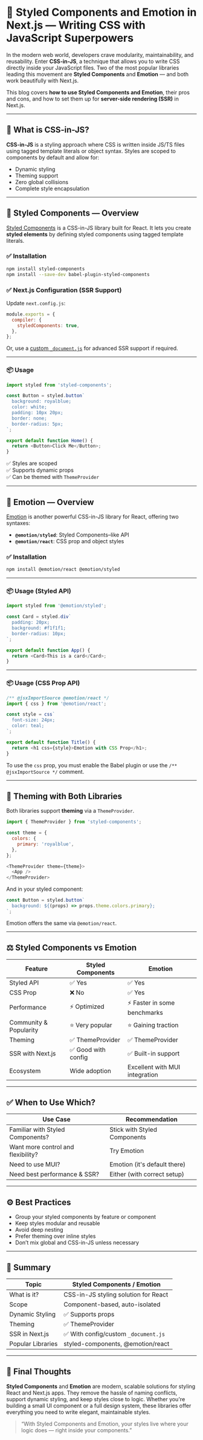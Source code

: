 

# 💅 Styled Components and Emotion in Next.js — Writing CSS with JavaScript Superpowers

In the modern web world, developers crave modularity, maintainability, and reusability. Enter **CSS-in-JS**, a technique that allows you to write CSS directly inside your JavaScript files. Two of the most popular libraries leading this movement are **Styled Components** and **Emotion** — and both work beautifully with Next.js.

This blog covers **how to use Styled Components and Emotion**, their pros and cons, and how to set them up for **server-side rendering (SSR)** in Next.js.

---

## 🧠 What is CSS-in-JS?

**CSS-in-JS** is a styling approach where CSS is written inside JS/TS files using tagged template literals or object syntax. Styles are scoped to components by default and allow for:
- Dynamic styling
- Theming support
- Zero global collisions
- Complete style encapsulation

---

## 💅 Styled Components — Overview

[Styled Components](https://styled-components.com/) is a CSS-in-JS library built for React. It lets you create **styled elements** by defining styled components using tagged template literals.

### ✅ Installation

```bash
npm install styled-components
npm install --save-dev babel-plugin-styled-components
```

### ✅ Next.js Configuration (SSR Support)

Update `next.config.js`:

```js
module.exports = {
  compiler: {
    styledComponents: true,
  },
};
```

Or, use a [custom `_document.js`](https://styled-components.com/docs/advanced#nextjs) for advanced SSR support if required.

---

### 📦 Usage

```js
import styled from 'styled-components';

const Button = styled.button`
  background: royalblue;
  color: white;
  padding: 10px 20px;
  border: none;
  border-radius: 5px;
`;

export default function Home() {
  return <Button>Click Me</Button>;
}
```

✅ Styles are scoped  
✅ Supports dynamic props  
✅ Can be themed with `ThemeProvider`

---

## 💖 Emotion — Overview

[Emotion](https://emotion.sh/docs/introduction) is another powerful CSS-in-JS library for React, offering two syntaxes:

- **`@emotion/styled`**: Styled Components–like API
- **`@emotion/react`**: CSS prop and object styles

### ✅ Installation

```bash
npm install @emotion/react @emotion/styled
```

---

### 📦 Usage (Styled API)

```js
import styled from '@emotion/styled';

const Card = styled.div`
  padding: 20px;
  background: #f1f1f1;
  border-radius: 10px;
`;

export default function App() {
  return <Card>This is a card</Card>;
}
```

---

### 📦 Usage (CSS Prop API)

```js
/** @jsxImportSource @emotion/react */
import { css } from '@emotion/react';

const style = css`
  font-size: 24px;
  color: teal;
`;

export default function Title() {
  return <h1 css={style}>Emotion with CSS Prop</h1>;
}
```

To use the `css` prop, you must enable the Babel plugin or use the `/** @jsxImportSource */` comment.

---

## 🎨 Theming with Both Libraries

Both libraries support **theming** via a `ThemeProvider`.

```js
import { ThemeProvider } from 'styled-components';

const theme = {
  colors: {
    primary: 'royalblue',
  },
};

<ThemeProvider theme={theme}>
  <App />
</ThemeProvider>
```

And in your styled component:

```js
const Button = styled.button`
  background: ${(props) => props.theme.colors.primary};
`;
```

Emotion offers the same via `@emotion/react`.

---

## ⚖️ Styled Components vs Emotion

| Feature                    | Styled Components             | Emotion                         |
|----------------------------|-------------------------------|----------------------------------|
| Styled API                 | ✅ Yes                         | ✅ Yes                           |
| CSS Prop                   | ❌ No                          | ✅ Yes                           |
| Performance                | ⚡ Optimized                   | ⚡ Faster in some benchmarks     |
| Community & Popularity     | ⭐ Very popular                | ⭐ Gaining traction               |
| Theming                    | ✅ ThemeProvider               | ✅ ThemeProvider                 |
| SSR with Next.js           | ✅ Good with config            | ✅ Built-in support              |
| Ecosystem                  | Wide adoption                 | Excellent with MUI integration  |

---

## ✅ When to Use Which?

| Use Case                           | Recommendation              |
|------------------------------------|-----------------------------|
| Familiar with Styled Components?   | Stick with Styled Components |
| Want more control and flexibility? | Try Emotion                 |
| Need to use MUI?                   | Emotion (it's default there)|
| Need best performance & SSR?       | Either (with correct setup) |

---

## ⚙️ Best Practices

- Group your styled components by feature or component
- Keep styles modular and reusable
- Avoid deep nesting
- Prefer theming over inline styles
- Don’t mix global and CSS-in-JS unless necessary

---

## 🧠 Summary

| Topic                  | Styled Components / Emotion            |
|------------------------|----------------------------------------|
| What is it?            | CSS-in-JS styling solution for React   |
| Scope                  | Component-based, auto-isolated         |
| Dynamic Styling        | ✅ Supports props                      |
| Theming                | ✅ ThemeProvider                       |
| SSR in Next.js         | ✅ With config/custom `_document.js`   |
| Popular Libraries      | styled-components, @emotion/react      |

---

## 🚀 Final Thoughts

**Styled Components** and **Emotion** are modern, scalable solutions for styling React and Next.js apps. They remove the hassle of naming conflicts, support dynamic styling, and keep styles close to logic. Whether you're building a small UI component or a full design system, these libraries offer everything you need to write elegant, maintainable styles.

> “With Styled Components and Emotion, your styles live where your logic does — right inside your components.”

